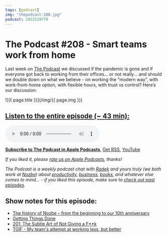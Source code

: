 ```yaml
---
tags: [podcast]
img: "thepodcast-208.jpg"
podcast: 1012329770
---
```


# The Podcast #208 - Smart teams work from home

Last week on [The Podcast][p] we discussed if the pandemic is gone and if everyone got back to working from their offices... or not really... and should we double down on what we believe - on working the “modern way”, with work-from-home option, with flexible hours, with trust vs control? Here’s our discussion:

<!--More-->

![{{ page.title }}](/img/{{ page.img }})

## [Listen to the entire episode (~ 43 min):][e]

<audio controls>
<source src="https://files.nozbe.com/podcast/208.mp3" type="audio/mpeg">
</audio>

**[Subscribe to The Podcast in Apple Podcasts][i]**, [Get RSS][rss], [YouTube][y]

*If you liked it, please [rate us on Apple Podcasts][i], thanks!*

*The Podcast is a weekly podcast chat with [Radek][r] and yours truly (we both work at [Nozbe][n]) about [productivity](/productivity), [business](/business), [books](/books), and whatever else comes to mind… - if you liked this episode, make sure to [check out past episodes](/podcast).*

## Show notes for this episode:

  * [The history of Nozbe – from the beginning to our 10th anniversary](https://nozbe.com/blog/10-years/)
  * [Getting Things Done](https://en.wikipedia.org/wiki/Getting_Things_Done)
  * [201: The Subtle Art of Not Giving a F**k](https://thepodcast.fm/episodes/201)
  * [TGIF - My team's attempt at working less, but better](https://sliwinski.com/tgif/)

[y]: https://michael.gratis/thepodcastyt
[rss]: http://thepodcast.fm/episodes?format=RSS
[e]: http://thepodcast.fm/episodes/208

[p]: https://michael.gratis/thepodcastfm
[n]: https://michael.gratis/nozbe
[r]: https://michael.gratis/radex
[i]: https://michael.gratis/thepodcast
[o]: https://michael.gratis/ipadonly

